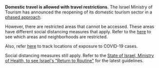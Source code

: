 **Domestic travel is allowed with travel restrictions.** The Israel Ministry of Tourism has announced the reopening of its domestic tourism sector in a [phased approach](https://www.traveldailynews.com/post/israel-announces-it-will-reopen-borders-to-international-tourism-from-greece-beginning-august-1-2020).

However, there are restricted areas that cannot be accessed. These areas have different social distancing measures that apply. Refer to the [here](https://govextra.gov.il/ministry-of-health/corona/corona-virus-en/guidelines/) to see which areas and neighborhoods are restricted.

Also, refer [here](https://imoh.maps.arcgis.com/apps/webappviewer/index.html?id=20ded58639ff4d47a2e2e36af464c36e&locale=he&/) to track locations of exposure to COVID-19 cases.

Social distancing measures still apply. Refer to the [State of Israel, Ministry of Health, to see Israel's "Return to Routine"](https://govextra.gov.il/ministry-of-health/corona/corona-virus-en/) for the latest guidelines.
